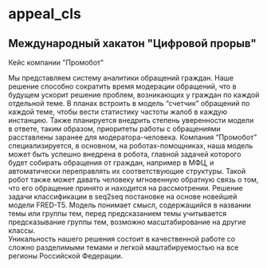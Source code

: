 # appeal_cls
## Международный хакатон "Цифровой прорыв"  
Кейс компании "Промобот"

Мы представляем систему аналитики обращений граждан. Наше решение способно сократить время модерации обращений, что в будущем ускорит решение проблем, возникающих у граждан по каждой отдельной теме. В планах встроить в модель “счетчик” обращений по каждой теме, чтобы вести статистику частоты жалоб в каждую инстанцию. Также планируется внедрить степень уверенности модели в ответе, таким образом, приоритеты работы с обращениями расставлены заранее для модератора-человека.
Компания “Промобот” специализируется, в основном, на роботах-помощниках, наша модель может быть успешно внедрена в робота, главной задачей которого будет собирать обращения от граждан, например в МФЦ, и автоматически переправлять их соответствующие структуры. Такой робот также может давать человеку мгновенную обратную связь о том, что его обращение принято и находится на рассмотрении. 
Решение задачи классификации в seq2seq постановке на основе новейшей модели FRED-T5. Модель понимает смысл, содержащийся в названии темы или группы тем, перед предсказанием темы учитывается предсказывание группы тем, возможно масштабирование на другие классы.  
Уникальность нашего решения состоит в качественной работе со сложно разделимыми темами и легкой маштабируемостью на все регионы Российской Федерации.
